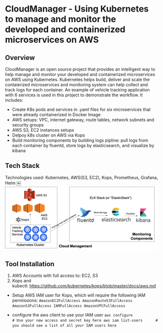 # CloudManager - Using Kubernetes to manage and monitor the developed and containerized microservices on AWS

## Overview
CloudManager is an open source project that provides an intelligent way to help manage and monitor your developed and containerized microservices on AWS using Kubernetes. Kubernetes helps build, deliver and scale the contaierized microservices and monitoring system can help collect and track logs for each container. An example of vehicle tracking application with 6 services is used in this project to demonstrate the workflow. It includes:
* Create K8s pods and services in .yaml files for six microservices that were already containerized in Docker Image
* AWS setups: VPC, internet gateway, route tables, network subnets and security groups
* AWS S3, EC2 instances setups
* Delpoy k8s cluster on AWS via Kops
* Build monitoring components by building logs pipline: pull logs from each container by fluentd, store logs by elasticsearch, and visualize by kibana

## Tech Stack
Technologies used: Kubernetes, AWS(S3, EC2), Kops, Prometheus, Grafana, Helm ￼
![alt text](img/TechStack.png)

## Tool Installation
1. AWS Accounts with full access to: EC2, S3
2. Kops and kubectl: https://github.com/kubernetes/kops/blob/master/docs/aws.md
* Setup AWS IAM user for Kops, which will require the following IAM permissions:
 `AmazonEC2FullAccess
  AmazonRoute53FullAccess
  AmazonS3FullAccess
  IAMFullAccess
  AmazonVPCFullAccess`
  
* configure the aws client to use your IAM user
 `aws configure           # Use your new access and secret key here
  aws iam list-users      # you should see a list of all your IAM users here`

